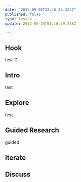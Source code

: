 ```yaml
---
date: "2013-09-09T22:46:35.324Z"
published: false
type: lesson
update: 2013-09-10T01:16:59.238Z

---
```


## Hook
test 11<!-- -->
## Intro
test<!-- -->
## Explore
test<!-- -->
## Guided Research
guided<!-- -->
## Iterate
<!-- -->
## Discuss
